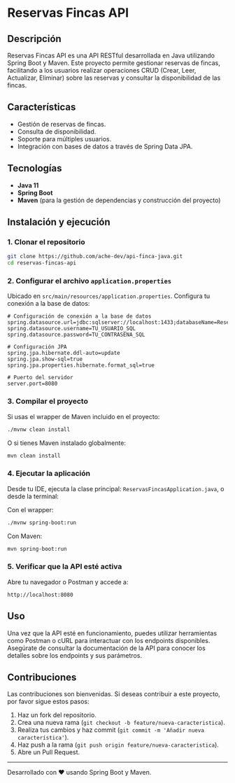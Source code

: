 # Reservas Fincas API

## Descripción

Reservas Fincas API es una API RESTful desarrollada en Java utilizando Spring Boot y Maven. Este proyecto permite gestionar reservas de fincas, facilitando a los usuarios realizar operaciones CRUD (Crear, Leer, Actualizar, Eliminar) sobre las reservas y consultar la disponibilidad de las fincas.

## Características

- Gestión de reservas de fincas.
- Consulta de disponibilidad.
- Soporte para múltiples usuarios.
- Integración con bases de datos a través de Spring Data JPA.

## Tecnologías

- **Java 11**
- **Spring Boot**
- **Maven** (para la gestión de dependencias y construcción del proyecto)

## Instalación y ejecución

### 1. Clonar el repositorio

```bash
git clone https://github.com/ache-dev/api-finca-java.git
cd reservas-fincas-api
```

### 2. Configurar el archivo `application.properties`

Ubicado en `src/main/resources/application.properties`. Configura tu conexión a la base de datos:

```properties
# Configuración de conexión a la base de datos
spring.datasource.url=jdbc:sqlserver://localhost:1433;databaseName=ReservasFincas
spring.datasource.username=TU_USUARIO_SQL
spring.datasource.password=TU_CONTRASENA_SQL

# Configuración JPA
spring.jpa.hibernate.ddl-auto=update
spring.jpa.show-sql=true
spring.jpa.properties.hibernate.format_sql=true

# Puerto del servidor
server.port=8080
```

### 3. Compilar el proyecto

Si usas el wrapper de Maven incluido en el proyecto:

```bash
./mvnw clean install
```

O si tienes Maven instalado globalmente:

```bash
mvn clean install
```

### 4. Ejecutar la aplicación

Desde tu IDE, ejecuta la clase principal: `ReservasFincasApplication.java`, o desde la terminal:

Con el wrapper:

```bash
./mvnw spring-boot:run
```

Con Maven:

```bash
mvn spring-boot:run
```

### 5. Verificar que la API esté activa

Abre tu navegador o Postman y accede a:

```
http://localhost:8080
```

## Uso

Una vez que la API esté en funcionamiento, puedes utilizar herramientas como Postman o cURL para interactuar con los endpoints disponibles. Asegúrate de consultar la documentación de la API para conocer los detalles sobre los endpoints y sus parámetros.

## Contribuciones

Las contribuciones son bienvenidas. Si deseas contribuir a este proyecto, por favor sigue estos pasos:

1. Haz un fork del repositorio.
2. Crea una nueva rama (`git checkout -b feature/nueva-caracteristica`).
3. Realiza tus cambios y haz commit (`git commit -m 'Añadir nueva característica'`).
4. Haz push a la rama (`git push origin feature/nueva-caracteristica`).
5. Abre un Pull Request.


---

Desarrollado con ❤️ usando Spring Boot y Maven.
